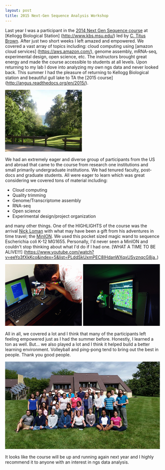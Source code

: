 ```yaml
---
layout: post 
title: 2015 Next-Gen Sequence Analysis Workshop
---
```


Last year I was a participant in the [2014 Next Gen Sequence course](http://angus.readthedocs.org/en/2014/) at [Kellogg Biological Station] (http://www.kbs.msu.edu/) led by [C. Titus Brown](http://ivory.idyll.org/blog/category/teaching.html). After just two short weeks I left amazed and empowered. We covered a vast array of topics including: cloud computing using [amazon cloud services] (https://aws.amazon.com/), genome assembly, mRNA-seq, experimental design, open science, etc. The instructors brought great energy and made the course accessible to students at all levels. Upon returning to my lab I dove into analyzing my own ngs data and never looked back. This summer I had the pleasure of returning to Kellogg Biological station and beautiful gull lake to TA the [2015 course] (http://angus.readthedocs.org/en/2015/). 

<img src="https://raw.githubusercontent.com/brooksph/brooksph.github.io/master/images/Gull_Lake.JPG" height="200" width="250">

We had an extremely eager and diverse group of participants from the US and abroad that came to the course from research one institutions and small primarily undergraduate institutions. We had tenured faculty, post-docs and graduate students. All were eager to learn which was great considering we covered tons of material including: 

- Cloud computing
- Quality trimming 
- Genome/Transcriptome assembly 
- RNA-seq
- Open science
- Experimental design/project organization

and many other things. One of the HIGHLIGHTS of the course was the arrival [Nick Loman](http://lab.loman.net/about/) with what may have been a gift from his adventures in time travel; the [MinION](https://www.nanoporetech.com/). We used this pocket sized magic wand to sequence Escherichia coli K-12 MG1655. Personally, I'd never seen a MinION and couldn't stop thinking about what I'd do if I had one. [WHAT A TIME TO BE ALIVE!!!] (https://www.youtube.com/watch?v=eeYo3fXkKco&index=5&list=PLddSkUxmPEC8lHdanWXqxUSvznqcG8ja_)


<img src="https://raw.githubusercontent.com/brooksph/brooksph.github.io/master/images/MinION_2.jpg" height="200" width="250"> <img src="https://raw.githubusercontent.com/brooksph/brooksph.github.io/master/images/MinION_1.jpeg" height="200" width="250">

All in all, we covered a lot and I think that many of the participants left feeling empowered just as I had the summer before. Honestly, I learned a ton as well. But... we also played a lot and I think it helped build a better learning environment. Volleyball and ping-pong tend to bring out the best in people. Thank you good people.

<img src="https://raw.githubusercontent.com/brooksph/brooksph.github.io/master/images/NGS_Group_Photo.jpg" height="" width="">


It looks like the course will be up and running again next year and I highly recommend it to anyone with an interest in ngs data analysis. 


